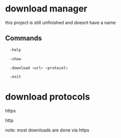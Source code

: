 

# download manager  

this project is still unfinished and doesnt have a name



## Commands

```bash
  -help 
```


```bash
  -show
```


```bash
  -download <url> <protocol>
```

```bash
  -exit
```

# download protocols

https

http

note: most downloads are done via https
